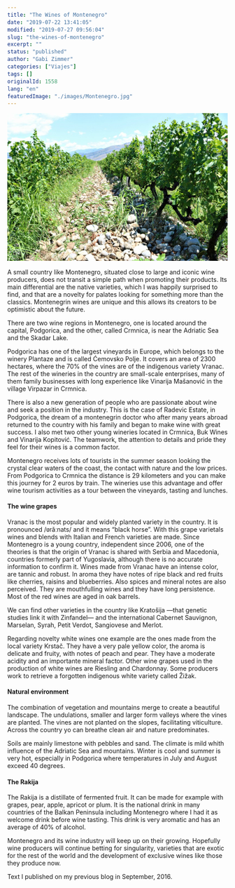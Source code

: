 ```yaml
---
title: "The Wines of Montenegro"
date: "2019-07-22 13:41:05"
modified: "2019-07-27 09:56:04"
slug: "the-wines-of-montenegro"
excerpt: ""
status: "published"
author: "Gabi Zimmer"
categories: ["Viajes"]
tags: []
originalId: 1558
lang: "en"
featuredImage: "./images/Montenegro.jpg"
---
```


![The Wines of Montenegro](./images/Montenegro.jpg)

A small country like Montenegro, situated close to large and iconic wine producers, does not transit a simple path when promoting their products. Its main differential are the native varieties, which I was happily surprised to find, and that are a novelty for palates looking for something more than the classics. Montenegrin wines are unique and this allows its creators to be optimistic about the future.


There are two wine regions in Montenegro, one is located around the capital, Podgorica, and the other, called Crmnica, is near the Adriatic Sea and the Skadar Lake.


Podgorica has one of the largest vineyards in Europe, which belongs to the winery Plantaze and is called Ćemovsko Polje. It covers an area of 2300 hectares, where the 70% of the vines are of the indigenous variety Vranac. The rest of the wineries in the country are small-scale enterprises, many of them family businesses with long experience like Vinarija Mašanović in the village Virpazar in Crmnica.


There is also a new generation of people who are passionate about wine and seek a position in the industry. This is the case of Radevic Estate, in Podgorica, the dream of a montenegrin doctor who after many years abroad returned to the country with his family and began to make wine with great success. I also met two other young wineries located in Crmnica, Buk Wines and Vinarija Kopitović. The teamwork, the attention to details and pride they feel for their wines is a common factor.


Montenegro receives lots of tourists in the summer season looking the crystal clear waters of the coast, the contact with nature and the low prices. From Podgorica to Crmnica the distance is 29 kilometers and you can make this journey for 2 euros by train. The wineries use this advantage and offer wine tourism activities as a tour between the vineyards, tasting and lunches.



#### The wine grapes


Vranac is the most popular and widely planted variety in the country. It is pronounced /ʋrǎːnats/ and it means “black horse”. With this grape varietals wines and blends with Italian and French varieties are made. Since Montenegro is a young country, independent since 2006, one of the theories is that the origin of Vranac is shared with Serbia and Macedonia, countries formerly part of Yugoslavia, although there is no accurate information to confirm it. Wines made from Vranac have an intense color, are tannic and robust. In aroma they have notes of ripe black and red fruits like cherries, raisins and blueberries. Also spices and mineral notes are also perceived. They are mouthfulling wines and they have long persistence. Most of the red wines are aged in oak barrels.


We can find other varieties in the country like Kratošija —that genetic studies link it with Zinfandel— and the international Cabernet Sauvignon, Marselan, Syrah, Petit Verdot, Sangiovese and Merlot.


Regarding novelty white wines one example are the ones made from the local variety Krstač. They have a very pale yellow color, the aroma is delicate and fruity, with notes of peach and pear. They have a moderate acidity and an importante mineral factor. Other wine grapes used in the production of white wines are Riesling and Chardonnay. Some producers work to retrieve a forgotten indigenous white variety called Žižak.



#### Natural environment


The combination of vegetation and mountains merge to create a beautiful landscape. The undulations, smaller and larger form valleys where the vines are planted. The vines are not planted on the slopes, facilitating viticulture. Across the country yo can breathe clean air and nature predominates.


Soils are mainly limestone with pebbles and sand. The climate is mild whith influence of the Adriatic Sea and mountains. Winter is cool and summer is very hot, especially in Podgorica where temperatures in July and August exceed 40 degrees.



#### The Rakija


The Rakija is a distillate of fermented fruit. It can be made for example with grapes, pear, apple, apricot or plum. It is the national drink in many countries of the Balkan Peninsula including Montenegro where I had it as welcome drink before wine tasting. This drink is very aromatic and has an average of 40% of alcohol.


Montenegro and its wine industry will keep up on their growing. Hopefully wine producers will continue betting for singularity, varieties that are exotic for the rest of the world and the development of exclusive wines like those they produce now.




Text I published on my previous blog in September, 2016.